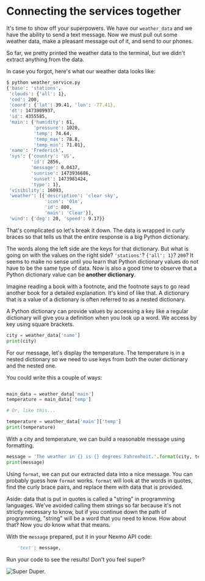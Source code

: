 # Connecting the services together

It's time to show off your superpowers.
We have our `weather_data`
and we have the ability
to send a text message.
Now we must pull out some weather data,
make a pleasant message out of it,
and send to our phones.

So far,
we pretty printed the weather data
to the terminal,
but we didn't extract anything from the data.

In case you forgot,
here's what our weather data looks like:

```bash
$ python weather_service.py
{'base': 'stations',
 'clouds': {'all': 1},
 'cod': 200,
 'coord': {'lat': 39.41, 'lon': -77.41},
 'dt': 1473909937,
 'id': 4355585,
 'main': {'humidity': 61,
          'pressure': 1020,
          'temp': 74.64,
          'temp_max': 78.8,
          'temp_min': 71.01},
 'name': 'Frederick',
 'sys': {'country': 'US',
         'id': 2856,
         'message': 0.0437,
         'sunrise': 1473936686,
         'sunset': 1473981424,
         'type': 1},
 'visibility': 16093,
 'weather': [{'description': 'clear sky',
              'icon': '01n',
              'id': 800,
              'main': 'Clear'}],
 'wind': {'deg': 20, 'speed': 9.17}}
```

That's complicated
so let's break it down.
The data is wrapped in curly braces
so that tells us that the entire response
is a big Python dictionary.

The words along the left side
are the keys
for that dictionary.
But what is going on with the values on the right side?
`'stations'`?
`{'all': 1}`?
`200`?
It seems to make no sense
until you learn
that Python dictionary values do not have to be the same type of data.
Now is also a good time to observe
that a Python dictionary value can be **another dictionary**.

Imagine reading a book
with a footnote,
and the footnote says to go read another book
for a detailed explanation.
It's kind of like that.
A dictionary that is a value
of a dictionary
is often referred to as a nested dictionary.

A Python dictionary can provide values
by accessing a key
like a regular dictionary will give you a definition
when you look up a word.
We access by key using square brackets.

```python
city = weather_data['name']
print(city)
```

For our message,
let's display the temperature.
The temperature is in a nested dictionary
so we need to use keys
from both the outer dictionary
and the nested one.

You could write this a couple of ways:

```python

main_data = weather_data['main']
temperature = main_data['temp']

# Or, like this...

temperature = weather_data['main']['temp']
print(temperature)
```

With a city and temperature,
we can build a reasonable message
using formatting.

```python
message = 'The weather in {} is {} degrees Fahrenheit.'.format(city, temperature)
print(message)
```

Using `format`,
we can put our extracted data
into a nice message.
You can probably guess how `format` works.
`format` will look
at the words in quotes,
find the curly brace pairs,
and replace them
with data
that is provided.

Aside:
data that is put in quotes
is called a "string"
in programming languages.
We've avoided calling them strings so far
because it's not strictly necessary to know,
but if you continue down the path
of programming,
"string" will be a word
that you need to know.
How about that?
Now you *do* know what that means.

With the `message` prepared,
put it in your Nexmo API code:

```python
    'text': message,
```

Run your code to see the results!
Don't you feel super?

![Super Duper.](http://i.giphy.com/l2Sq9mzrjHG39i0i4.gif)
